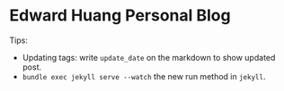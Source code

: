 # Edward Huang Personal Blog

Tips:
- Updating tags: write `update_date` on the markdown to show updated post.
- `bundle exec jekyll serve --watch` the new run method in `jekyll`.
